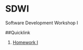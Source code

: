 # SDWI
Software Development Workshop I

##Quicklink
1. [Homework I](https://ecwu.github.io/SDWI/HWI/index.html)
